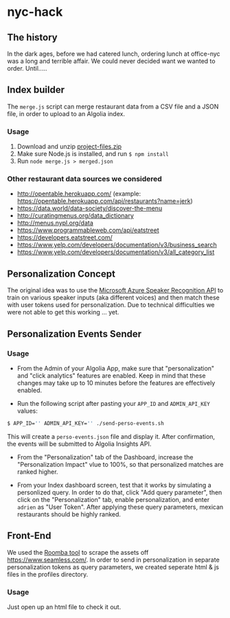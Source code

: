 # nyc-hack

## The history

In the dark ages, before we had catered lunch, ordering lunch at office-nyc was a long and terrible affair. We could never decided want we wanted to order. Until.....

## Index builder

The `merge.js` script can merge restaurant data from a CSV file and a JSON file, in order to upload to an Algolia index.

### Usage

1. Download and unzip [project-files.zip](https://github.com/algolia/solutions-hiring-assignment/blob/master/project-files.zip)
2. Make sure Node.js is installed, and run `$ npm install`
3. Run `node merge.js > merged.json`

### Other restaurant data sources we considered

- http://opentable.herokuapp.com/ (example: https://opentable.herokuapp.com/api/restaurants?name=jerk)
- https://data.world/data-society/discover-the-menu
- http://curatingmenus.org/data_dictionary
- http://menus.nypl.org/data
- https://www.programmableweb.com/api/eatstreet
- https://developers.eatstreet.com/
- https://www.yelp.com/developers/documentation/v3/business_search
- https://www.yelp.com/developers/documentation/v3/all_category_list

## Personalization Concept

The original idea was to use the [Microsoft Azure Speaker Recognition API](https://azure.microsoft.com/en-us/services/cognitive-services/speaker-recognition/) to train on various speaker inputs (aka different voices) and then match these with user tokens used for personalization.  Due to technical difficulties we were not able to get this working ... yet. 


## Personalization Events Sender

### Usage

- From the Admin of your Algolia App, make sure that "personalization" and "click analytics" features are enabled. Keep in mind that these changes may take up to 10 minutes before the features are effectively enabled.

- Run the following script after pasting your `APP_ID` and `ADMIN_API_KEY` values:

```sh
$ APP_ID='' ADMIN_API_KEY='' ./send-perso-events.sh
```

This will create a `perso-events.json` file and display it.
After confirmation, the events will be submitted to Algolia Insights API.

- From the "Personalization" tab of the Dashboard, increase the "Personalization Impact" vlue to 100%, so that personalized matches are ranked higher.

- From your Index dashboard screen, test that it works by simulating a personlized query. In order to do that, click "Add query parameter", then click on the "Personalization" tab, enable personalization, and enter `adrien` as "User Token". After applying these query parameters, mexican restaurants should be highly ranked.


## Front-End

We used the [Roomba tool](https://github.com/algolia/roomba) to scrape the assets off https://www.seamless.com/.
In order to send in personalization in separate personalization tokens as query parameters, we created seperate html & js files in the profiles directory.

### Usage

Just open up an html file to check it out.


